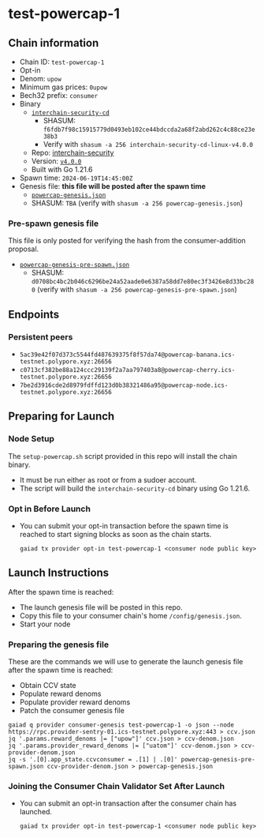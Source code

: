 # test-powercap-1

## Chain information

* Chain ID: `test-powercap-1`
* Opt-in
* Denom: `upow`
* Minimum gas prices: `0upow`
* Bech32 prefix: `consumer`
* Binary
  * [`interchain-security-cd`](/isle/binaries/interchain-security-cd-linux-v4.0.0)
    * SHASUM: `f6fdb7f98c15915779d0493eb102ce44bdccda2a68f2abd262c4c88ce23e38b3`
    * Verify with `shasum -a 256 interchain-security-cd-linux-v4.0.0`
  * Repo: [interchain-security](https://github.com/cosmos/interchain-security/)
  * Version: [`v4.0.0`](https://github.com/cosmos/interchain-security/releases/tag/v4.0.0)
  * Built with Go 1.21.6
* Spawn time: `2024-06-19T14:45:00Z`
* Genesis file: **this file will be posted after the spawn time**
  * [`powercap-genesis.json`](./powercap-genesis.json)
  * SHASUM: `TBA` (verify with `shasum -a 256 powercap-genesis.json`)

### Pre-spawn genesis file

This file is only posted for verifying the hash from the consumer-addition proposal.
* [`powercap-genesis-pre-spawn.json`](./powercap-genesis-pre-spawn.json)
  * SHASUM: `d0708bc4bc2b046c6296be24a52aade0e6387a58dd7e80ec3f3426e8d33bc280` (verify with `shasum -a 256 powercap-genesis-pre-spawn.json`)

## Endpoints

### Persistent peers

* `5ac39e42f07d373c5544fd487639375f8f57da74@powercap-banana.ics-testnet.polypore.xyz:26656`
* `c0713cf382be88a124ccc29139f2a7aa797403a8@powercap-cherry.ics-testnet.polypore.xyz:26656`
* `7be2d3916cde2d8979fdffd123d0b38321486a95@powercap-node.ics-testnet.polypore.xyz:26656`

## Preparing for Launch

### Node Setup

The `setup-powercap.sh` script provided in this repo will install the chain binary.
* It must be run either as root or from a sudoer account.
* The script will build the `interchain-security-cd` binary using Go 1.21.6.

### Opt in Before Launch

* You can submit your opt-in transaction before the spawn time is reached to start signing blocks as soon as the chain starts.
  ```
  gaiad tx provider opt-in test-powercap-1 <consumer node public key>
  ```

## Launch Instructions

After the spawn time is reached:
  * The launch genesis file will be posted in this repo.
  * Copy this file to your consumer chain's home `/config/genesis.json`.
  * Start your node

### Preparing the genesis file

These are the commands we will use to generate the launch genesis file after the spawn time is reached:

* Obtain CCV state
* Populate reward denoms
* Populate provider reward denoms
* Patch the consumer genesis file
```
gaiad q provider consumer-genesis test-powercap-1 -o json --node https://rpc.provider-sentry-01.ics-testnet.polypore.xyz:443 > ccv.json
jq '.params.reward_denoms |= ["upow"]' ccv.json > ccv-denom.json
jq '.params.provider_reward_denoms |= ["uatom"]' ccv-denom.json > ccv-provider-denom.json
jq -s '.[0].app_state.ccvconsumer = .[1] | .[0]' powercap-genesis-pre-spawn.json ccv-provider-denom.json > powercap-genesis.json
```

### Joining the Consumer Chain Validator Set After Launch

* You can submit an opt-in transaction after the consumer chain has launched.
  ```
  gaiad tx provider opt-in test-powercap-1 <consumer node public key>
  ```
